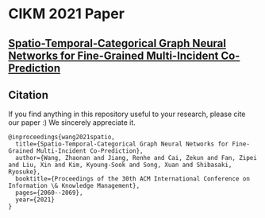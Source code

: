 # CIKM 2021 Paper
## [Spatio-Temporal-Categorical Graph Neural Networks for Fine-Grained Multi-Incident Co-Prediction](https://www.researchgate.net/publication/355785587_Spatio-Temporal-Categorical_Graph_Neural_Networks_for_Fine-Grained_Multi-Incident_Co-Prediction)

## Citation
If you find anything in this repository useful to your research, please cite our paper :) We sincerely appreciate it.
```
@inproceedings{wang2021spatio,
  title={Spatio-Temporal-Categorical Graph Neural Networks for Fine-Grained Multi-Incident Co-Prediction},
  author={Wang, Zhaonan and Jiang, Renhe and Cai, Zekun and Fan, Zipei and Liu, Xin and Kim, Kyoung-Sook and Song, Xuan and Shibasaki, Ryosuke},
  booktitle={Proceedings of the 30th ACM International Conference on Information \& Knowledge Management},
  pages={2060--2069},
  year={2021}
}
```

